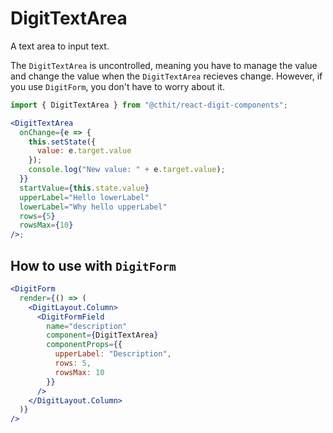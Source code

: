 # DigitTextArea

A text area to input text.

The `DigitTextArea` is uncontrolled, meaning you have to manage the value and change the value when the `DigitTextArea` recieves change. However, if you use `DigitForm`, you don't have to worry about it.

```jsx
import { DigitTextArea } from "@cthit/react-digit-components";

<DigitTextArea
  onChange={e => {
    this.setState({
      value: e.target.value
    });
    console.log("New value: " + e.target.value);
  }}
  startValue={this.state.value}
  upperLabel="Hello lowerLabel"
  lowerLabel="Why hello upperLabel"
  rows={5}
  rowsMax={10}
/>;
```

## How to use with `DigitForm`

```jsx
<DigitForm
  render={() => (
    <DigitLayout.Column>
      <DigitFormField
        name="description"
        component={DigitTextArea}
        componentProps={{
          upperLabel: "Description",
          rows: 5,
          rowsMax: 10
        }}
      />
    </DigitLayout.Column>
  )}
/>
```
